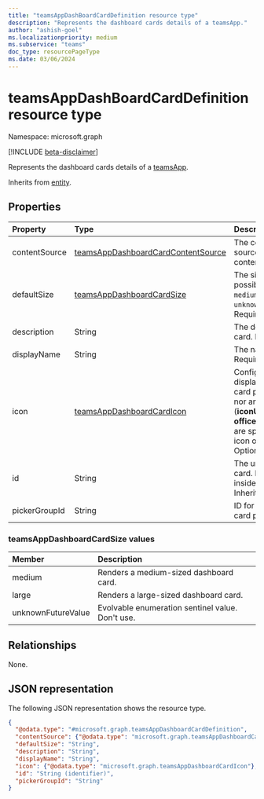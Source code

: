 ```yaml
---
title: "teamsAppDashBoardCardDefinition resource type"
description: "Represents the dashboard cards details of a teamsApp."
author: "ashish-goel"
ms.localizationpriority: medium
ms.subservice: "teams"
doc_type: resourcePageType
ms.date: 03/06/2024
---
```


# teamsAppDashBoardCardDefinition resource type

Namespace: microsoft.graph

[!INCLUDE [beta-disclaimer](../../includes/beta-disclaimer.md)]

Represents the dashboard cards details of a [teamsApp](teamsapp.md).

Inherits from [entity](entity.md).

## Properties

| Property      | Type                                                                                                          | Description                                                                                              |
|:--------------|:--------------------------------------------------------------------------------------------------------------|:---------------------------------------------------------------------------------------------------------|
| contentSource | [teamsAppDashboardCardContentSource](../resources/teamsappdashboardcardcontentsource.md)                      | The configuration for the source of the card content. Required.                                          |
| defaultSize   | [teamsAppDashboardCardSize](../resources/teamsappdashboardcarddefinition.md#teamsappdashboardcardsize-values) | The size of the card. The possible values are: `medium`, `large`, `unknownFutureValue`. Required.    |
| description   | String                                                                                                        | The description for the card. Required.                                                                  |
| displayName   | String                                                                                                        | The name of the card. Required.                                                                          |
| icon          | [teamsAppDashboardCardIcon](../resources/teamsappdashboardcardicon.md) |Configuration for the display of the icon in the card picker. If neither this nor any of its properties (**iconUrl** and **officeUIFabricIconName**) are specified, the color icon of the app is used. Optional. |
| id            | String                                                                                                        | The unique ID for the card. Must be unique inside the app. Required. Inherited from [entity](entity.md). |
| pickerGroupId | String                                                                                                        | ID for the group in the card picker. Required.                                                           |

### teamsAppDashboardCardSize values

| Member             | Description                                      |
|:-------------------|:-------------------------------------------------|
| medium             | Renders a medium-sized dashboard card.           |
| large              | Renders a large-sized dashboard card.            |
| unknownFutureValue | Evolvable enumeration sentinel value. Don't use. |

## Relationships

None.

## JSON representation

The following JSON representation shows the resource type.
<!-- {
  "blockType": "resource",
  "@odata.type": "microsoft.graph.teamsAppDashboardCardDefinition",
  "baseType": "microsoft.graph.entity"
}-->
``` json
{
  "@odata.type": "#microsoft.graph.teamsAppDashboardCardDefinition",
  "contentSource": {"@odata.type": "microsoft.graph.teamsAppDashboardCardContentSource"},
  "defaultSize": "String",
  "description": "String",
  "displayName": "String",
  "icon": {"@odata.type": "microsoft.graph.teamsAppDashboardCardIcon"},
  "id": "String (identifier)",
  "pickerGroupId": "String"
}
```
